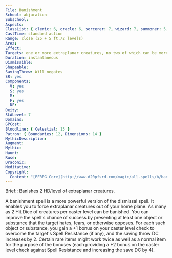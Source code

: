 ```yaml
---
File: Banishment
School: abjuration
Subschool: 
Aspects: 
ClassList: { cleric: 6, oracle: 6, sorcerer: 7, wizard: 7, summoner: 5, inquisitor: 5, shaman: 6, psychic: 7, spiritualist: 6, unchained summoner: 6 }
CastTime: standard action
Range: close (25 + 5 ft./2 levels)
Area: 
Effect: 
Targets: one or more extraplanar creatures, no two of which can be more than 30 ft. apart
Duration: instantaneous
Dismissible: 
Shapeable: 
SavingThrow: Will negates
SR: yes
Components:
  V: yes
  S: yes
  M: 
  F: yes
  DF: 
Deity: 
SLALevel: 7
Domains: 
GPCost: 
Bloodline: { Celestial: 15 }
Patron: { Boundaries: 12, Dimensions: 14 }
MythicDescription: 
Augment: 
Mythic: 
Haunt: 
Ruse: 
Draconic: 
Meditative: 
Copyright:
  Content: "[PFRPG Core](http://www.d20pfsrd.com/magic/all-spells/b/banishment)"
---
```

Brief:: Banishes 2 HD/level of extraplanar creatures.

A banishment spell is a more powerful version of the dismissal spell. It enables you to force extraplanar creatures out of your home plane. As many as 2 Hit Dice of creatures per caster level can be banished. You can improve the spell's chance of success by presenting at least one object or substance that the target hates, fears, or otherwise opposes. For each such object or substance, you gain a +1 bonus on your caster level check to overcome the target's  Spell Resistance (if any), and the saving throw DC increases by 2. Certain rare items might work twice as well as a normal item for the purpose of the bonuses (each providing a +2 bonus on the caster level check against Spell Resistance and increasing the save DC by 4).
